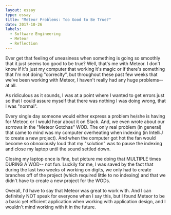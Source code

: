 ```yaml
---
layout: essay
type: essay
title: "Meteor Problems: Too Good to Be True?"
date: 2017-10-26
labels:
  - Software Engineering
  - Meteor
  - Reflection
---
```


Ever get that feeling of uneasiness when something is going so smoothly that it just seems too good to be true? Well, that's me with Meteor. I don't know if it's just my computer that working it's magic or if there's something that I'm not doing "correclty", but throughout these past few weeks that we've been working with Meteor, I haven't really had any huge problems-- at all. 

As ridiculous as it sounds, I was at a point where I wanted to get errors just so that I could assure myself that there was nothing I was doing wrong, that I was "normal".

Every single day someone would either express a problem he/she is having for Meteor, or I would hear about it on Slack. And, we even wrote about our sorrows in the "Meteor Gotchas" WOD. The only real problem (in general) that came to mind was my computer overheating when indexing (in IntelliJ to create a new project). And when the computer got hot the fan would become so obnoxiously loud that my "solution" was to pause the indexing and close my laptop until the sound settled down. 

Closing my laptop once is fine, but picture me doing that MULTIPLE times DURING A WOD-- not fun. Luckily for me, I was saved by the fact that during the last two weeks of working on digits, we only had to create branches off of the project (which required little to no indexing) and that we didn't have to create a new project for the WODs. 

Overall, I'd have to say that Meteor was great to work with. And I can definitely NOT speak for everyone when I say this, but I found Meteor to be a basic yet efficient application when working with application design, and I wouldn't mind working with it in the future. 

